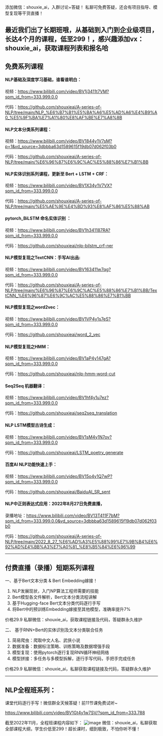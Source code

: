 添加微信：shouxie_ai，入群讨论+答疑！
私聊可免费答疑，还会有项目指导、模型复现等干货直播！

## 最近我们出了长期班哦，从基础到入门到企业级项目，长达4个月的课程，低至299！，感兴趣添加vx：shouxie_ai，获取课程列表和报名哈


## 免费系列课程

#### NLP基础及深度学习基础，谁看谁明白：
视频：https://www.bilibili.com/video/BV1j3411t7VM?spm_id_from=333.999.0.0

代码：https://github.com/shouxieai/A-series-of-NLP/tree/main/NLP_%E6%B7%B1%E5%BA%A6%E5%AD%A6%E4%B9%A0_%E5%9F%BA%E7%A1%80%E8%AF%BE%E7%A8%8B

#### NLP文本分类系列课程：
视频：https://www.bilibili.com/video/BV1844y1V7sM?p=1&vd_source=3dbbba63d1589615f19db07d062f03b0

代码：https://github.com/shouxieai/A-series-of-NLP/tree/main/%E6%96%87%E6%9C%AC%E5%88%86%E7%B1%BB


#### NLP实体识别系列课程，更新至 Bert + LSTM + CRF：
视频：https://www.bilibili.com/video/BV1X34y1V7VX?spm_id_from=333.999.0.0

代码：https://github.com/shouxieai/A-series-of-NLP/tree/main/%E5%AE%9E%E4%BD%93%E8%AF%86%E5%88%AB


#### pytorch_BiLSTM 命名实体识别 ：
视频：https://www.bilibili.com/video/BV1h341187RA?spm_id_from=333.999.0.0

代码：https://github.com/shouxieai/nlp-bilstm_crf-ner


#### NLP模型复现之TextCNN：手写AI出品: 
视频：https://www.bilibili.com/video/BV163411w7qg?spm_id_from=333.999.0.0

代码：https://github.com/shouxieai/A-series-of-NLP/tree/main/%E6%96%87%E6%9C%AC%E5%88%86%E7%B1%BB/TextCNN_%E6%96%87%E6%9C%AC%E5%88%86%E7%B1%BB


#### NLP模型复现之word2vec：
视频：https://www.bilibili.com/video/BV1VP4y1s7eS?spm_id_from=333.999.0.0

代码：https://github.com/shouxieai/word_2_vec


#### NLP模型复现之HMM：
视频：https://www.bilibili.com/video/BV1aP4y147gA?spm_id_from=333.999.0.0

代码：https://github.com/shouxieai/nlp-hmm-word-cut


#### Seq2Seq 机器翻译：
视频：https://www.bilibili.com/video/BV1hf4y1u7ez?spm_id_from=333.999.0.0

代码：https://github.com/shouxieai/seq2seq_translation


#### NLP LSTM模型古诗生成：
视频：https://www.bilibili.com/video/BV1sM4y1N7ov?spm_id_from=333.999.0.0

代码：https://github.com/shouxieai/LSTM_poetry_generate


#### 百度AI NLP功能快速上手：
视频：https://www.bilibili.com/video/BV15o4y1Q7wP?spm_id_from=333.999.0.0

代码：https://github.com/shouxieai/BaiduAI_SR_sent


#### NLP中正则表达式应用：2022年8月27日免费直播，
录播地址：https://www.bilibili.com/video/BV13T411F7bM?spm_id_from=333.999.0.0&vd_source=3dbbba63d1589615f19db07d062f03b0

代码：https://github.com/shouxieai/A-series-of-NLP/tree/main/2022_8_27_%E6%AD%A3%E5%88%99%E7%9B%B4%E6%92%AD%E4%BB%A3%E7%A0%81_%E8%B5%84%E6%96%99



------------------------------------
## 付费直播（录播）短期系列课程
一、基于Bert文本分类 & Bert Embedding嫁接！
1. NLP发展现状，入门NP算法工程师需要的技能
2. Bert模型各文件解析，Bert文本分类流程讲解
3. 基于Hugging-face Bert文本分类代码逐行手写
4. 将Bert中的预训练Embedding嫁接至其他模型，准确率提升7%

价格29.9  私聊微信：shouxie_ai，获取课程链接及代码，答疑群永久维护

 
 
二、 基于RNN+Bert的实体识别及文本分类联合任务
1. 简易爬虫：爬取中文人名、武侠小说
2. 数据准备：数据标注策略、训练策略及数据增强手段
2. 模型复现：使用pytorch逐行复现RNN循环神经网络
3. 模型拼接：多任务与多模型拆解，逐行手写代码，手把手完成任务

价格29.9  私聊微信：shouxie_ai，私聊获取课程链接及代码，答疑群永久维护

 ------------------------------------
 
 ## NLP全程班系列：

课堂代码逐行手写！微信群全天候答疑！前11节课免费试听~

https://www.bilibili.com/video/BV1Gt4y1w7SV/?spm_id_from=333.788

截至2022年11月，全程班课程内容如下：
![image](https://user-images.githubusercontent.com/87959426/205792016-149009b9-52a8-4545-8fcd-141b61b12467.png)
微信：shouxie_ai，私聊获取全部课程大纲，学生价低至299！超长课时，细到极致，不怕你听不懂！

